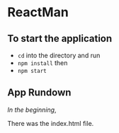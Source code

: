 # ReactMan

## To start the application
* `cd` into the directory and run
* `npm install` then
* `npm start`


## App Rundown

_In the beginning_,

There was the index.html file.
